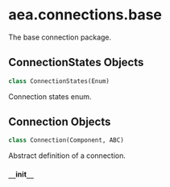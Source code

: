 <a id="aea.connections.base"></a>

# aea.connections.base

The base connection package.

<a id="aea.connections.base.ConnectionStates"></a>

## ConnectionStates Objects

```python
class ConnectionStates(Enum)
```

Connection states enum.

<a id="aea.connections.base.Connection"></a>

## Connection Objects

```python
class Connection(Component, ABC)
```

Abstract definition of a connection.

<a id="aea.connections.base.Connection.__init__"></a>

#### `__`init`__`

